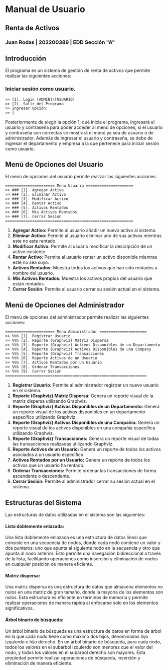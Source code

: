 # Manual de Usuario

## Renta de Activos
### Juan Rodas | 202200389 | EDD Sección "A"

## Introducción
El programa es un sistema de gestión de renta de activos que permite realizar las siguientes 
acciones:

### Iniciar sesión como usuario.
```
>> [1]. Login [ADMIN]/[USUARIO]
>> [2]. Salir del Programa
>> Ingresar Opción:
>> |
```

Posteriormente de elegir la opción 1, qué inicia el programa, ingresará el usuario y contraseña
para poder acceder al menú de opciones, si el usuario y contraseña son correctas se mostrará el 
menú ya sea de usuario o de administrador. Además de ingresar el usuario y contraseña, se debe de
ingresar el departamento y empresa a la que pertenece para iniciar sesión como usuario.

## Menú de Opciones del Usuario

El menú de opciones del usuario permite realizar las siguientes acciones:
```
====================== Menu Usuario =====================
>> ### [1]. Agregar Activo
>> ### [2]. Eliminar Activo
>> ### [3]. Modificar Activo
>> ### [4]. Rentar Activo
>> ### [5]. Activos Rentados
>> ### [6]. Mis Activos Rentados
>> ### [7]. Cerrar Sesion
=========================================================
```

1. **Agregar Activo:** Permite al usuario añadir un nuevo activo al sistema.  
2. **Eliminar Activo:** Permite al usuario eliminar uno de sus activos mientras este no este rentado.
3. **Modificar Activo:** Permite al usuario modificar la descripción de un activo existente.
4. **Rentar Activo:** Permite al usuario rentar un activo disponible mientras este no sea suyo.
5. **Activos Rentados:** Muestra todos los activos que han sido rentados a nombre del usuario.
6. **Mis Activos Rentados:** Muestra los activos propios del usuario que están rentados. 
7. **Cerrar Sesión:** Permite al usuario cerrar su sesión actual en el sistema.

## Menú de Opciones del Administrador

El menú de opciones del administrador permite realizar las siguientes acciones:
```
====================== Menu Administrador =====================
>> %%% [1]. Registrar Usuario
>> %%% [2]. Reporte (Graphviz) Matriz Dispersa
>> %%% [3]. Reporte (Graphviz) Activos Disponibles de un Departamento
>> %%% [4]. Reporte (Graphviz) Activos Disponibles de una Company
>> %%% [5]. Reporte (Graphviz) Transacciones
>> %%% [6]. Reporte Activos de un Usuario
>> %%% [7]. Activos Rentados por un Usuario
>> %%% [8]. Ordenar Transacciones
>> %%% [9]. Cerrar Sesion
===============================================================
```

1. **Registrar Usuario:** Permite al administrador registrar un nuevo usuario en el sistema. 
2. **Reporte (Graphviz) Matriz Dispersa:** Genera un reporte visual de la matriz dispersa utilizando Graphviz. 
3. **Reporte (Graphviz) Activos Disponibles de un Departamento:** Genera un reporte visual de los activos disponibles en un departamento específico utilizando Graphviz. 
4. **Reporte (Graphviz) Activos Disponibles de una Compañía:** Genera un reporte visual de los activos disponibles en una compañía específica utilizando Graphviz. 
5. **Reporte (Graphviz) Transacciones:** Genera un reporte visual de todas las transacciones realizadas utilizando Graphviz. 
6. **Reporte Activos de un Usuario:** Genera un reporte de todos los activos asociados a un usuario específico. 
7. **Activos Rentados por un Usuario:** Genera un reporte de todos los activos que un usuario ha rentado. 
8. **Ordenar Transacciones:** Permite ordenar las transacciones de forma ascendente o descendente. 
9. **Cerrar Sesión:** Permite al administrador cerrar su sesión actual en el sistema.

## Estructuras del Sistema
Las estructuras de datos utilizadas en el sistema son las siguientes:
#### Lista doblemente enlazada:
Una lista doblemente enlazada es una estructura de datos lineal que consiste en una secuencia de nodos, donde 
cada nodo contiene un valor y dos punteros: uno que apunta al siguiente nodo en la secuencia y otro que apunta al 
nodo anterior. Esto permite una navegación bidireccional a través de la lista, facilitando operaciones como inserción 
y eliminación de nodos en cualquier posición de manera eficiente.
#### Matriz dispersa: 
Una matriz dispersa es una estructura de datos que almacena elementos no nulos en una matriz de gran tamaño, 
donde la mayoría de los elementos son nulos. Esta estructura es eficiente en términos de memoria y permite 
realizar operaciones de manera rápida al enfocarse solo en los elementos significativos.
#### Árbol binario de búsqueda:
Un árbol binario de búsqueda es una estructura de datos en forma de árbol en la que cada nodo tiene como máximo dos 
hijos, denominados hijo izquierdo e hijo derecho. En un árbol binario de búsqueda, para cada nodo, todos los 
valores en el subárbol izquierdo son menores que el valor del nodo, y todos los valores en el subárbol derecho 
son mayores. Esta propiedad permite realizar operaciones de búsqueda, inserción y eliminación de manera eficiente.